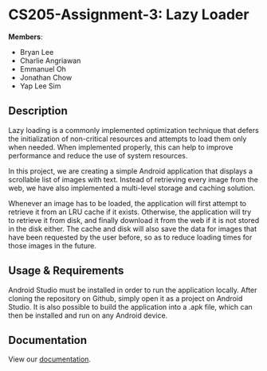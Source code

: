 # CS205-Assignment-3: Lazy Loader

**Members**:

* Bryan Lee
* Charlie Angriawan
* Emmanuel Oh
* Jonathan Chow
* Yap Lee Sim

## Description

Lazy loading is a commonly implemented optimization technique that defers the initialization of non-critical resources and attempts to load them only when needed. When implemented properly, this can help to improve performance and reduce the use of system resources.

In this project, we are creating a simple Android application that displays a scrollable list of images with text. Instead of retrieving every image from the web, we have also implemented a multi-level storage and caching solution. 

Whenever an image has to be loaded, the application will first attempt to retrieve it from an LRU cache if it exists. Otherwise, the application will try to retrieve it from disk, and finally download it from the web if it is not stored in the disk either. The cache and disk will also save the data for images that have been requested by the user before, so as to reduce loading times for those images in the future.

## Usage & Requirements

Android Studio must be installed in order to run the application locally. After cloning the repository on Github, simply open it as a project on Android Studio. It is also possible to build the application into a .apk file, which can then be installed and run on any Android device.

## Documentation

View our [documentation](docs/design_considerations.pdf).